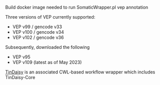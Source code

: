Build docker image needed to run SomaticWrapper.pl vep annotation

Three versions of VEP currently supported:
* VEP v99 / gencode v33
* VEP v100 / gencode v34
* VEP v102 / gencode v36

Subsequently, downloaded the following
* VEP v95
* VEP v109 (latest as of May 2023)

[TinDaisy](https://github.com/ding-lab/TinDaisy) is an associated CWL-based workflow wrapper
which includes TinDaisy-Core

